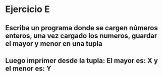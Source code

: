 # Ejercicio E

## Escriba un programa donde se cargen números enteros, una vez cargado los numeros, guardar el mayor y menor en una tupla
## Luego imprimer desde la tupla: El mayor es: X y el menor es: Y
